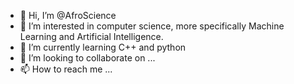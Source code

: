 - 👋 Hi, I’m @AfroScience
- 👀 I’m interested in computer science, more specifically Machine Learning and Artificial Intelligence.
- 🌱 I’m currently learning C++ and python
- 💞️ I’m looking to collaborate on ...
- 📫 How to reach me ...

<!---
AfroScience/AfroScience is a ✨ special ✨ repository because its `README.md` (this file) appears on your GitHub profile.
You can click the Preview link to take a look at your changes.
--->
